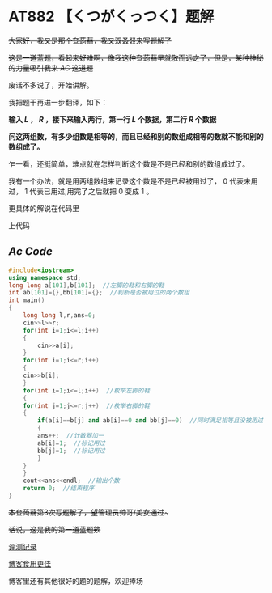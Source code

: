#  AT882 【くつがくっつく】题解

~~大家好，我又是那个奆蒟蒻，我又双叒叕来写题解了~~

~~这是一道蓝题，看起来好难啊，像我这种奆蒟蒻早就敬而远之了，但是，某种神秘的力量吸引我来 $AC$ 这道题~~

废话不多说了，开始讲解。

我把题干再进一步翻译，如下：

**输入 $L$ ， $R$ ，接下来输入两行，第一行 $L$ 个数据，第二行 $R$ 个数据**

**问这两组数，有多少组数是相等的，而且已经和别的数组成相等的数就不能和别的数组成了。**

乍一看，还挺简单，难点就在怎样判断这个数是不是已经和别的数组成过了。

我有一个办法，就是用两组数组来记录这个数是不是已经被用过了， $0$ 代表未用过， $1$ 代表已用过,用完了之后就把 $0$ 变成 $1$ 。

更具体的解说在代码里

上代码

## $Ac$ $Code$

```cpp
#include<iostream>
using namespace std;
long long a[101],b[101];  //左脚的鞋和右脚的鞋
int ab[101]={},bb[101]={};  //判断是否被用过的两个数组
int main()
{
    long long l,r,ans=0;
    cin>>l>>r;
    for(int i=1;i<=l;i++)
    {
        cin>>a[i];
    }
    for(int i=1;i<=r;i++)
    {
	cin>>b[i];
    }
    for(int i=1;i<=l;i++)  //枚举左脚的鞋
    {
	for(int j=1;j<=r;j++)  //枚举右脚的鞋
	{
	    if(a[i]==b[j] and ab[i]==0 and bb[j]==0)  //同时满足相等且没被用过
	    {
		ans++;  //计数器加一
		ab[i]=1;  //标记用过
		bb[j]=1;  //标记用过
	    }
	}
    }
    cout<<ans<<endl;  //输出个数
    return 0;  //结束程序
}

```
~~本奆蒟蒻第3次写题解了，望管理员帅哥/美女通过~~~

~~话说，这是我的第一道蓝题欸~~

[评测记录](https://www.luogu.com.cn/record/46282968)

[博客食用更佳](https://www.luogu.com.cn/blog/maxsuper/)

博客里还有其他很好的题的题解，欢迎捧场